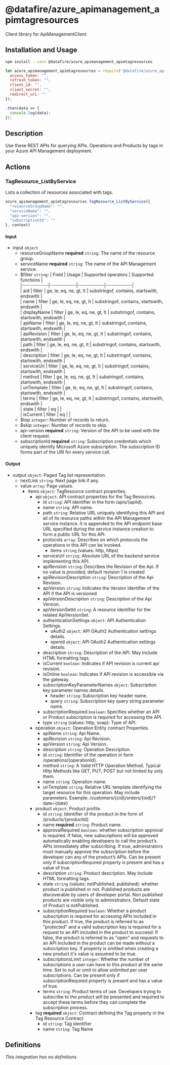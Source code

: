 # @datafire/azure_apimanagement_apimtagresources

Client library for ApiManagementClient

## Installation and Usage
```bash
npm install --save @datafire/azure_apimanagement_apimtagresources
```
```js
let azure_apimanagement_apimtagresources = require('@datafire/azure_apimanagement_apimtagresources').create({
  access_token: "",
  refresh_token: "",
  client_id: "",
  client_secret: "",
  redirect_uri: ""
});

.then(data => {
  console.log(data);
});
```

## Description

Use these REST APIs for querying APIs. Operations and Products by tags in your Azure API Management deployment.

## Actions

### TagResource_ListByService
Lists a collection of resources associated with tags.


```js
azure_apimanagement_apimtagresources.TagResource_ListByService({
  "resourceGroupName": "",
  "serviceName": "",
  "api-version": "",
  "subscriptionId": ""
}, context)
```

#### Input
* input `object`
  * resourceGroupName **required** `string`: The name of the resource group.
  * serviceName **required** `string`: The name of the API Management service.
  * $filter `string`: |   Field     |     Usage     |     Supported operators     |     Supported functions     |</br>|-------------|-------------|-------------|-------------|</br>| aid | filter | ge, le, eq, ne, gt, lt | substringof, contains, startswith, endswith | </br>| name | filter | ge, le, eq, ne, gt, lt | substringof, contains, startswith, endswith | </br>| displayName | filter | ge, le, eq, ne, gt, lt | substringof, contains, startswith, endswith | </br>| apiName | filter | ge, le, eq, ne, gt, lt | substringof, contains, startswith, endswith | </br>| apiRevision | filter | ge, le, eq, ne, gt, lt | substringof, contains, startswith, endswith | </br>| path | filter | ge, le, eq, ne, gt, lt | substringof, contains, startswith, endswith | </br>| description | filter | ge, le, eq, ne, gt, lt | substringof, contains, startswith, endswith | </br>| serviceUrl | filter | ge, le, eq, ne, gt, lt | substringof, contains, startswith, endswith | </br>| method | filter | ge, le, eq, ne, gt, lt | substringof, contains, startswith, endswith | </br>| urlTemplate | filter | ge, le, eq, ne, gt, lt | substringof, contains, startswith, endswith | </br>| terms | filter | ge, le, eq, ne, gt, lt | substringof, contains, startswith, endswith | </br>| state | filter | eq |     | </br>| isCurrent | filter | eq |     | </br>
  * $top `integer`: Number of records to return.
  * $skip `integer`: Number of records to skip.
  * api-version **required** `string`: Version of the API to be used with the client request.
  * subscriptionId **required** `string`: Subscription credentials which uniquely identify Microsoft Azure subscription. The subscription ID forms part of the URI for every service call.

#### Output
* output `object`: Paged Tag list representation.
  * nextLink `string`: Next page link if any.
  * value `array`: Page values.
    * items `object`: TagResource contract properties.
      * api `object`: API contract properties for the Tag Resources.
        * id `string`: API identifier in the form /apis/{apiId}.
        * name `string`: API name.
        * path `string`: Relative URL uniquely identifying this API and all of its resource paths within the API Management service instance. It is appended to the API endpoint base URL specified during the service instance creation to form a public URL for this API.
        * protocols `array`: Describes on which protocols the operations in this API can be invoked.
          * items `string` (values: http, https)
        * serviceUrl `string`: Absolute URL of the backend service implementing this API.
        * apiRevision `string`: Describes the Revision of the Api. If no value is provided, default revision 1 is created
        * apiRevisionDescription `string`: Description of the Api Revision.
        * apiVersion `string`: Indicates the Version identifier of the API if the API is versioned
        * apiVersionDescription `string`: Description of the Api Version.
        * apiVersionSetId `string`: A resource identifier for the related ApiVersionSet.
        * authenticationSettings `object`: API Authentication Settings.
          * oAuth2 `object`: API OAuth2 Authentication settings details.
          * openid `object`: API OAuth2 Authentication settings details.
        * description `string`: Description of the API. May include HTML formatting tags.
        * isCurrent `boolean`: Indicates if API revision is current api revision.
        * isOnline `boolean`: Indicates if API revision is accessible via the gateway.
        * subscriptionKeyParameterNames `object`: Subscription key parameter names details.
          * header `string`: Subscription key header name.
          * query `string`: Subscription key query string parameter name.
        * subscriptionRequired `boolean`: Specifies whether an API or Product subscription is required for accessing the API.
        * type `string` (values: http, soap): Type of API.
      * operation `object`: Operation Entity contract Properties.
        * apiName `string`: Api Name.
        * apiRevision `string`: Api Revision.
        * apiVersion `string`: Api Version.
        * description `string`: Operation Description.
        * id `string`: Identifier of the operation in form /operations/{operationId}.
        * method `string`: A Valid HTTP Operation Method. Typical Http Methods like GET, PUT, POST but not limited by only them.
        * name `string`: Operation name.
        * urlTemplate `string`: Relative URL template identifying the target resource for this operation. May include parameters. Example: /customers/{cid}/orders/{oid}/?date={date}
      * product `object`: Product profile.
        * id `string`: Identifier of the product in the form of /products/{productId}
        * name **required** `string`: Product name.
        * approvalRequired `boolean`: whether subscription approval is required. If false, new subscriptions will be approved automatically enabling developers to call the product’s APIs immediately after subscribing. If true, administrators must manually approve the subscription before the developer can any of the product’s APIs. Can be present only if subscriptionRequired property is present and has a value of true.
        * description `string`: Product description. May include HTML formatting tags.
        * state `string` (values: notPublished, published): whether product is published or not. Published products are discoverable by users of developer portal. Non published products are visible only to administrators. Default state of Product is notPublished.
        * subscriptionRequired `boolean`: Whether a product subscription is required for accessing APIs included in this product. If true, the product is referred to as "protected" and a valid subscription key is required for a request to an API included in the product to succeed. If false, the product is referred to as "open" and requests to an API included in the product can be made without a subscription key. If property is omitted when creating a new product it's value is assumed to be true.
        * subscriptionsLimit `integer`: Whether the number of subscriptions a user can have to this product at the same time. Set to null or omit to allow unlimited per user subscriptions. Can be present only if subscriptionRequired property is present and has a value of true.
        * terms `string`: Product terms of use. Developers trying to subscribe to the product will be presented and required to accept these terms before they can complete the subscription process.
      * tag **required** `object`: Contract defining the Tag property in the Tag Resource Contract
        * id `string`: Tag identifier
        * name `string`: Tag Name



## Definitions

*This integration has no definitions*
